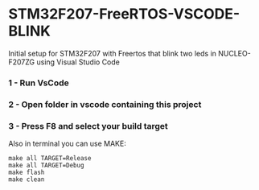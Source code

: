 # STM32F207-FreeRTOS-VSCODE-BLINK
Initial setup for STM32F207 with Freertos that blink two leds in NUCLEO-F207ZG using Visual Studio Code

### 1 - Run VsCode
### 2 - Open folder in vscode containing this project
### 3 - Press F8 and select your build target

Also in terminal you can use MAKE:

    make all TARGET=Release
    make all TARGET=Debug
    make flash
    make clean
